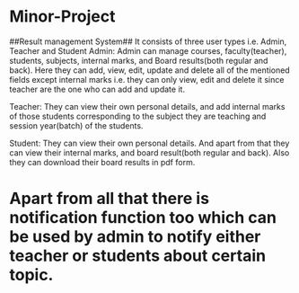 # Minor-Project

##Result management System##
It consists of three user types i.e. Admin, Teacher and Student
Admin: Admin can manage courses, faculty(teacher), students, subjects, internal marks, and Board results(both regular and back). 
       Here they can add, view, edit, update and delete all of the mentioned fields except internal marks i.e. they can only view, edit and delete it 
       since teacher are the one who can add and update it.
       
Teacher: They can view their own personal details, and add internal marks of those students corresponding to the subject they are teaching and session year(batch) of the students.

Student: They can view their own personal details. And apart from that they can view their internal marks, and board result(both regular and back).
         Also they can download their board results in pdf form.
         
# Apart from all that there is notification function too which can be used by admin to notify either teacher or students about certain topic.
